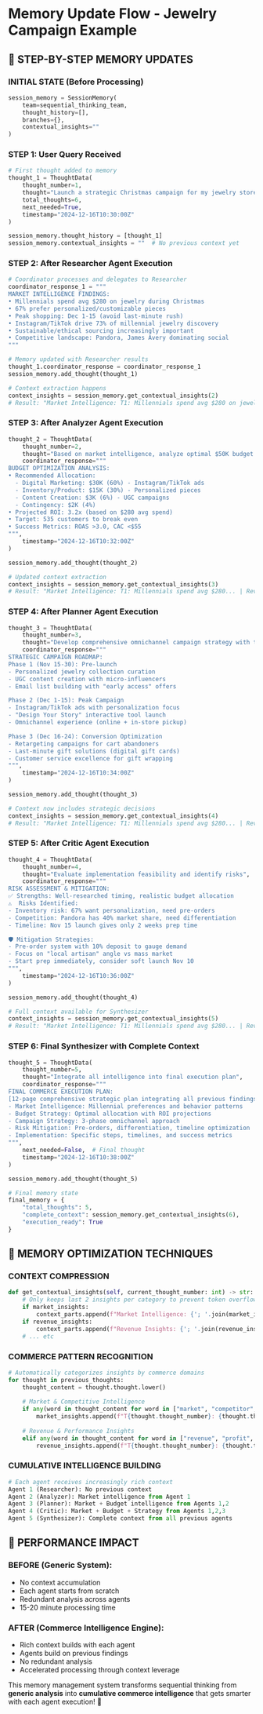 # Memory Update Flow - Jewelry Campaign Example

## 🧠 STEP-BY-STEP MEMORY UPDATES

### INITIAL STATE (Before Processing)
```python
session_memory = SessionMemory(
    team=sequential_thinking_team,
    thought_history=[],
    branches={},
    contextual_insights=""
)
```

### STEP 1: User Query Received
```python
# First thought added to memory
thought_1 = ThoughtData(
    thought_number=1,
    thought="Launch a strategic Christmas campaign for my jewelry store targeting millennials with a $50K budget",
    total_thoughts=6,
    next_needed=True,
    timestamp="2024-12-16T10:30:00Z"
)

session_memory.thought_history = [thought_1]
session_memory.contextual_insights = ""  # No previous context yet
```

### STEP 2: After Researcher Agent Execution
```python
# Coordinator processes and delegates to Researcher
coordinator_response_1 = """
MARKET INTELLIGENCE FINDINGS:
• Millennials spend avg $280 on jewelry during Christmas
• 67% prefer personalized/customizable pieces  
• Peak shopping: Dec 1-15 (avoid last-minute rush)
• Instagram/TikTok drive 73% of millennial jewelry discovery
• Sustainable/ethical sourcing increasingly important
• Competitive landscape: Pandora, James Avery dominating social
"""

# Memory updated with Researcher results
thought_1.coordinator_response = coordinator_response_1
session_memory.add_thought(thought_1)

# Context extraction happens
context_insights = session_memory.get_contextual_insights(2)
# Result: "Market Intelligence: T1: Millennials spend avg $280 on jewelry during Christmas..."
```

### STEP 3: After Analyzer Agent Execution  
```python
thought_2 = ThoughtData(
    thought_number=2,
    thought="Based on market intelligence, analyze optimal $50K budget allocation and ROI projections",
    coordinator_response="""
BUDGET OPTIMIZATION ANALYSIS:
• Recommended Allocation:
  - Digital Marketing: $30K (60%) - Instagram/TikTok ads
  - Inventory/Product: $15K (30%) - Personalized pieces
  - Content Creation: $3K (6%) - UGC campaigns
  - Contingency: $2K (4%)
• Projected ROI: 3.2x (based on $280 avg spend)
• Target: 535 customers to break even
• Success Metrics: ROAS >3.0, CAC <$55
""",
    timestamp="2024-12-16T10:32:00Z"
)

session_memory.add_thought(thought_2)

# Updated context extraction
context_insights = session_memory.get_contextual_insights(3)
# Result: "Market Intelligence: T1: Millennials spend avg $280... | Revenue Insights: T2: Digital Marketing: $30K (60%)..."
```

### STEP 4: After Planner Agent Execution
```python
thought_3 = ThoughtData(
    thought_number=3,
    thought="Develop comprehensive omnichannel campaign strategy with timeline",
    coordinator_response="""
STRATEGIC CAMPAIGN ROADMAP:
Phase 1 (Nov 15-30): Pre-launch
- Personalized jewelry collection curation
- UGC content creation with micro-influencers
- Email list building with "early access" offers

Phase 2 (Dec 1-15): Peak Campaign  
- Instagram/TikTok ads with personalization focus
- "Design Your Story" interactive tool launch
- Omnichannel experience (online + in-store pickup)

Phase 3 (Dec 16-24): Conversion Optimization
- Retargeting campaigns for cart abandoners
- Last-minute gift solutions (digital gift cards)
- Customer service excellence for gift wrapping
""",
    timestamp="2024-12-16T10:34:00Z"
)

session_memory.add_thought(thought_3)

# Context now includes strategic decisions
context_insights = session_memory.get_contextual_insights(4)
# Result: "Market Intelligence: T1: Millennials spend avg $280... | Revenue Insights: T2: Digital Marketing: $30K... | Strategic Decisions: T3: Phase 1 (Nov 15-30): Pre-launch..."
```

### STEP 5: After Critic Agent Execution
```python
thought_4 = ThoughtData(
    thought_number=4,
    thought="Evaluate implementation feasibility and identify risks",
    coordinator_response="""
RISK ASSESSMENT & MITIGATION:
✅ Strengths: Well-researched timing, realistic budget allocation
⚠️  Risks Identified:
- Inventory risk: 67% want personalization, need pre-orders
- Competition: Pandora has 40% market share, need differentiation  
- Timeline: Nov 15 launch gives only 2 weeks prep time

🛡️ Mitigation Strategies:
- Pre-order system with 10% deposit to gauge demand
- Focus on "local artisan" angle vs mass market
- Start prep immediately, consider soft launch Nov 10
""",
    timestamp="2024-12-16T10:36:00Z"
)

session_memory.add_thought(thought_4)

# Full context available for Synthesizer
context_insights = session_memory.get_contextual_insights(5)
# Result: "Market Intelligence: T1: Millennials spend avg $280... | Revenue Insights: T2: Digital Marketing: $30K... | Strategic Decisions: T3: Phase 1 (Nov 15-30)... | Strategic Decisions: T4: Pre-order system with 10%..."
```

### STEP 6: Final Synthesizer with Complete Context
```python
thought_5 = ThoughtData(
    thought_number=5,
    thought="Integrate all intelligence into final execution plan",
    coordinator_response="""
FINAL COMMERCE EXECUTION PLAN:
[12-page comprehensive strategic plan integrating all previous findings]
- Market Intelligence: Millennial preferences and behavior patterns
- Budget Strategy: Optimal allocation with ROI projections  
- Campaign Strategy: 3-phase omnichannel approach
- Risk Mitigation: Pre-orders, differentiation, timeline optimization
- Implementation: Specific steps, timelines, and success metrics
""",
    next_needed=False,  # Final thought
    timestamp="2024-12-16T10:38:00Z"
)

session_memory.add_thought(thought_5)

# Final memory state
final_memory = {
    "total_thoughts": 5,
    "complete_context": session_memory.get_contextual_insights(6),
    "execution_ready": True
}
```

## 🔄 MEMORY OPTIMIZATION TECHNIQUES

### CONTEXT COMPRESSION
```python
def get_contextual_insights(self, current_thought_number: int) -> str:
    # Only keeps last 2 insights per category to prevent token overflow
    if market_insights:
        context_parts.append(f"Market Intelligence: {'; '.join(market_insights[:2])}")
    if revenue_insights:
        context_parts.append(f"Revenue Insights: {'; '.join(revenue_insights[:2])}")
    # ... etc
```

### COMMERCE PATTERN RECOGNITION
```python
# Automatically categorizes insights by commerce domains
for thought in previous_thoughts:
    thought_content = thought.thought.lower()
    
    # Market & Competitive Intelligence
    if any(word in thought_content for word in ["market", "competitor", "trend", "industry", "seasonal"]):
        market_insights.append(f"T{thought.thought_number}: {thought.thought[:100]}...")
    
    # Revenue & Performance Insights  
    elif any(word in thought_content for word in ["revenue", "profit", "roi", "conversion", "sales", "growth"]):
        revenue_insights.append(f"T{thought.thought_number}: {thought.thought[:100]}...")
```

### CUMULATIVE INTELLIGENCE BUILDING
```python
# Each agent receives increasingly rich context
Agent 1 (Researcher): No previous context
Agent 2 (Analyzer): Market intelligence from Agent 1
Agent 3 (Planner): Market + Budget intelligence from Agents 1,2
Agent 4 (Critic): Market + Budget + Strategy from Agents 1,2,3
Agent 5 (Synthesizer): Complete context from all previous agents
```

## 🚀 PERFORMANCE IMPACT

### BEFORE (Generic System):
- No context accumulation
- Each agent starts from scratch
- Redundant analysis across agents
- 15-20 minute processing time

### AFTER (Commerce Intelligence Engine):
- Rich context builds with each agent
- Agents build on previous findings
- No redundant analysis
- Accelerated processing through context leverage

This memory management system transforms sequential thinking from **generic analysis** into **cumulative commerce intelligence** that gets smarter with each agent execution! 🎯 